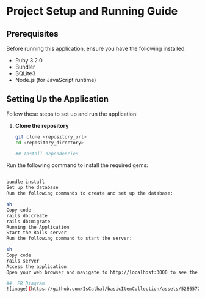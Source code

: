 # Project Setup and Running Guide

## Prerequisites

Before running this application, ensure you have the following installed:

- Ruby 3.2.0
- Bundler
- SQLite3
- Node.js (for JavaScript runtime)

## Setting Up the Application

Follow these steps to set up and run the application:

1. **Clone the repository**

   ```sh
   git clone <repository_url>
   cd <repository_directory>

   ## Install dependencies

Run the following command to install the required gems:

```sh

bundle install
Set up the database
Run the following commands to create and set up the database:

sh
Copy code
rails db:create
rails db:migrate
Running the Application
Start the Rails server
Run the following command to start the server:

sh
Copy code
rails server
Access the application
Open your web browser and navigate to http://localhost:3000 to see the application running.

##  ER Diagram 
![image](https://github.com/IsCathal/basicItemCollection/assets/52865729/2484a868-6079-45a9-ae2e-85cc2f168770)
